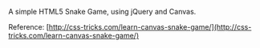 A simple HTML5 Snake Game, using jQuery and Canvas.

Reference: [http://css-tricks.com/learn-canvas-snake-game/](http://css-tricks.com/learn-canvas-snake-game/)
